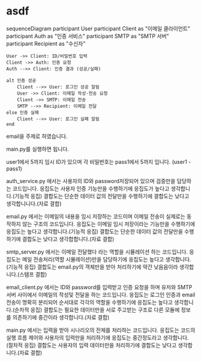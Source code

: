 # asdf
sequenceDiagram
    participant User
    participant Client as "이메일 클라이언트"
    participant Auth as "인증 서비스"
    participant SMTP as "SMTP 서버"
    participant Recipient as "수신자"

    User ->> Client: ID/비밀번호 입력
    Client ->> Auth: 인증 요청
    Auth -->> Client: 인증 결과 (성공/실패)

    alt 인증 성공
        Client -->> User: 로그인 성공 알림
        User ->> Client: 이메일 작성·전송 요청
        Client ->> SMTP: 이메일 전송
        SMTP -->> Recipient: 이메일 전달
    else 인증 실패
        Client -->> User: 로그인 실패 알림
    end

email을 주제로 하였습니다.

main.py를 실행하면 됩니다.

user1에서 5까지 임시 ID가 있으며
각 비밀번호는 pass1에서 5까지 입니다. (user1 - pass1)

auth_service.py 에서는 사용자의 ID와 password저장되어 있으며 검증만을 담당하는 코드입니다.
응집도는 사용자 인증 기능만을 수행하기에 응집도가 높다고 생각합니다.(기능적 응집)
결합도는 단순한 데이터 값의 전달만을 수행하기에 결합도는 낮다고 생각합니니다.(자료 결합)

email.py 에서는 이메일의 내용을 임시 저장하는 코드이며 이메일 전송이 실제로는 동작하지 않는 구조의 코드입니다.
응집도는 이메일 임시 저장이라는 기능만을 수행하기에 응집도는 높다고 생각합니다.(기능적 응집)
결합도는 단순한 데이터 값의 전달만을 수행하기에 결합도는 낮다고 생각합합니다.(자료 결합)

smtp_server.py 에서는 이메일 전달했다 라는 역할을 시뮬레이션 하는 코드입니다.
응집도는 메일 전송처리(역할 시뮬레이션)만을 담당하기에 응집도는 높다고 생각합니다.(기능적 응집)
결합도는 email.py의 객체만을 받아 처리하기에 약간 낮음음이라 생각합니다.(스탬프 결합)

email_client.py 에서는 ID와 password를 입력받고 인증 요청을 하며 유저와 SMTP서버 사이에서 이메일의 작성및 전달을 하는 코드입니다.
응집도는 로그인 인증과 email전송이 명확히 분리되어 순서대로 각각의 역할을 수행하기에 응집도는 높다고 생각합니다.(순차적 응집)
결합도는 필요한 데이터만을 서로 주고받는 구조로 다른 모듈에 정보를 의존하기에 중간이라 생각합니다.(자료 결합)

main.py 에서는 입력을 받아 시나리오의 전체를 처리하는 코드입니다.
응집도는 코드의 실행 흐름 제어와 사용자의 입력만을 처리하기에 응집도는 중간정도라고 생각합니다.(절차적 응집)
결합도는 사용자의 입력 데이터만을 처리하기에 결합도는 낮다고 생각합니다.(자료 결합)
